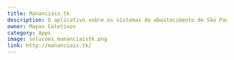 ```yaml
---
title: Mananciais.tk
description: O aplicativo sobre os sistemas de abastecimento de São Paulo obtêm, através de um programa, dados de nível dos reservatórios e precipitação do site da Sabesp. Para obter estes dados, a técnica utilizada foi a raspagem, ou scrapping como é conhecido em inglês. De maneira resumida, o que fizemos foi um código em linguagem JavaScript, que permite que a cada atualização no site da Sabesp esteja sincronizada
owner: Mapas Coletivos
category: Apps
image: solucoes_mananciaistk.png
link: http://mananciais.tk/
---
```

